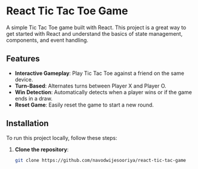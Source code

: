 # React Tic Tac Toe Game

A simple Tic Tac Toe game built with React. This project is a great way to get started with React and understand the basics of state management, components, and event handling.

## Features

- **Interactive Gameplay**: Play Tic Tac Toe against a friend on the same device.
- **Turn-Based**: Alternates turns between Player X and Player O.
- **Win Detection**: Automatically detects when a player wins or if the game ends in a draw.
- **Reset Game**: Easily reset the game to start a new round.

## Installation

To run this project locally, follow these steps:

1. **Clone the repository**:
   ```bash
   git clone https://github.com/navodwijesooriya/react-tic-tac-game
